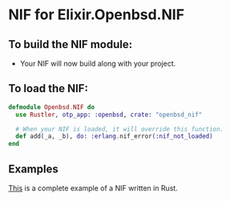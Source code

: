 # NIF for Elixir.Openbsd.NIF

## To build the NIF module:

- Your NIF will now build along with your project.

## To load the NIF:

```elixir
defmodule Openbsd.NIF do
  use Rustler, otp_app: :openbsd, crate: "openbsd_nif"

  # When your NIF is loaded, it will override this function.
  def add(_a, _b), do: :erlang.nif_error(:nif_not_loaded)
end
```

## Examples

[This](https://github.com/rusterlium/NifIo) is a complete example of a NIF written in Rust.
